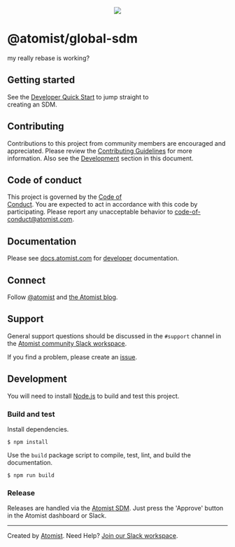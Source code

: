 <p align="center">   
  <img src="https://images.atomist.com/sdm/SDM-Logo-Dark.png">
</p>
 
# @atomist/global-sdm      
         
my really rebase is working?         
  
[atomist-doc]: https://docs.atomist.com/ (Atomist Documentation)
    
## Getting started       
  
See the [Developer Quick Start][atomist-quick] to jump straight to   
creating an SDM.   
    
[atomist-quick]: https://docs.atomist.com/quick-start/ (Atom ist - Developer Quick Start)
 
## Contributing  
  
Contributions to this project from community members are encouraged
and appreciated. Please review the [Contributing 
Guidelines](CONTRIBUTING.md) for more information. Also see the 
[Development](#development) section in this document.
 
## Code of conduct 

This project is governed by the [Code of  
Conduct](CODE_OF_CONDUCT.md). You are expected to act in accordance 
with this code by participating. Please report  any unacceptable
behavior to code-of-conduct@atomist.com.
     
## Documentation     
  
Please see [docs.atomist.com][atomist-doc] for
[developer][atomist-doc-sdm] documentation.  
 
[atomist-doc-sdm]: https://docs.atomist.com/developer/sdm/ (Atomist Documentation - SDM Developer)

## Connect

Follow [@atomist][atomist-twitter] and [the Atomist blog][atomist-blog].

[atomist-twitter]: https://twitter.com/atomist (Atomist on Twitter)
[atomist-blog]: https://blog.atomist.com/ (The Official Atomist Blog)

## Support

General support questions should be discussed in the `#support`
channel in the [Atomist community Slack workspace][slack].

If you find a problem, please create an [issue][].

[issue]: https://github.com/atomist-seeds/empty-sdm/issues

## Development

You will need to install [Node.js][node] to build and test this
project.

[node]: https://nodejs.org/ (Node.js)

### Build and test

Install dependencies.

```
$ npm install
```

Use the `build` package script to compile, test, lint, and build the
documentation.

```
$ npm run build
```

### Release

Releases are handled via the [Atomist SDM][atomist-sdm].  Just press
the 'Approve' button in the Atomist dashboard or Slack.

[atomist-sdm]: https://github.com/atomist/atomist-sdm (Atomist Software Delivery Machine)

---

Created by [Atomist][atomist].
Need Help?  [Join our Slack workspace][slack].

[atomist]: https://atomist.com/ (Atomist - How Teams Deliver Software)
[slack]: https://join.atomist.com/ (Atomist Community Slack)
